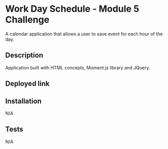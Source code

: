 # Work Day Schedule - Module 5 Challenge
A calendar application that allows a user to save event for each hour of the day. 

## Description
Application built with HTML concepts, Moment.js library and JQuery. 

## Deployed link

## Installation
N/A

## Tests
N/A




